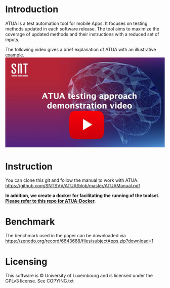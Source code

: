 # Introduction
ATUA is a test automation tool for mobile Apps. It focuses on testing methods updated in each software release. The tool aims to maximize the coverage of updated methods and their instructions with a reduced set of inputs.

The following video gives a brief explanation of ATUA with an illustrative example.
<a href="http://www.youtube.com/watch?v=RqQ1z_Nkaqo" target="_blank"><img src="Opening.jpg" width="600"></a>
<!-- [![ATUA Tool demonstration](Opening.jpg)](http://www.youtube.com/watch?v=RqQ1z_Nkaqo "ATUA Tool demonstration") -->

# Instruction
You can clone this git and follow the manual to work with ATUA.
https://github.com/SNTSVV/ATUA/blob/master/ATUAManual.pdf

**In addition, we create a docker for facilitating the running of the toolset. [Please refer to this repo for ATUA-Docker](https://github.com/SNTSVV/ATUA-docker).**
# Benchmark
The benchmark used in the paper can be downloaded via https://zenodo.org/record/6643688/files/subjectApps.zip?download=1

# Licensing
This software is © University of Luxembourg and is licensed under the GPLv3 license. See COPYING.txt


